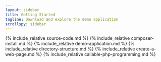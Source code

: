 ```yaml
---
layout: sidebar
title: Getting Started
tagline: Download and explore the demo application
scrollspy: sidebar
---
```

{% include_relative source-code.md %}
{% include_relative composer-install.md %}
{% include_relative demo-application.md %}
{% include_relative directory-structure.md %}
{% include_relative create-a-web-page.md %}
{% include_relative callable-php-programming.md %}
